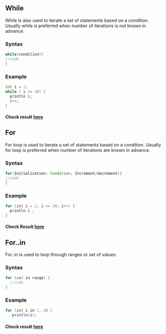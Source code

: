 ## While

While is also used to iterate a set of statements based on a condition. Usually while is preferred when number of iterations is not known in advance.

### Syntax

```java
while(condition){  
//code 
}  
```
### Example

```java
int i = 1;
while ( i <= 10) {
  println i;
  i++;
}
```
#### Check result [here](https://onecompiler.com/groovy/3vmssgpur)

## For

For loop is used to iterate a set of statements based on a condition. Usually for loop is preferred when number of iterations are known in advance.

### Syntax

```java
for(Initialization; Condition; Increment/decrement){  
//code  
} 
```
### Example

```java
for (int i = 1; i <= 10; i++) {
  println i ;
}
```

#### Check Result [here](https://onecompiler.com/groovy/3vmssnvg8)


## For..in

For..in is used to loop through ranges or set of values.

### Syntax

```java
for (var in range) {
  //code
}

```
### Example

```java
for (int i in 1..10 )
   println(i);
```

#### Check result [here](https://onecompiler.com/groovy/3vmssc6ny)